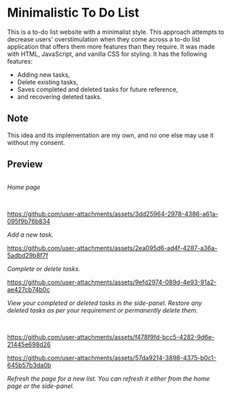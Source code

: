 # Minimalistic To Do List 
This is a to-do list website with a minimalist style. This approach attempts to decrease users' overstimulation when they come across a to-do list application that offers them more features than they require. It was made with HTML, JavaScript, and vanilla CSS for styling. It has the following features: 
* Adding new tasks,
* Delete existing tasks,
* Saves completed and deleted tasks for future reference,
* and recovering deleted tasks.

## Note
This idea and its implementation are my own, and no one else may use it without my consent.

## Preview

<img src="https://github.com/user-attachments/assets/de5b5e28-4e25-4589-bc8b-229502a0670c" alt>

<em>Home page</em>

<br>

https://github.com/user-attachments/assets/3dd25964-2978-4386-a61a-095f9b76b834

<em>Add a new task.</em>
<br>

https://github.com/user-attachments/assets/2ea095d6-ad4f-4287-a36a-5adbd29b8f7f

<em>Complete or delete tasks.</em>
<br>

https://github.com/user-attachments/assets/9efd2974-089d-4e93-91a2-ae427cb74b0c

<em>View your completed or deleted tasks in the side-panel. Restore any deleted tasks as per your requirement or permanently delete them.</em>

<br>

https://github.com/user-attachments/assets/f478f9fd-bcc5-4282-9d6e-21445e698d26



https://github.com/user-attachments/assets/57da9214-3898-4375-b0c1-645b57b3da0b



<em>Refresh the page for a new list. You can refresh it either from the home page or the side-panel.</em>


